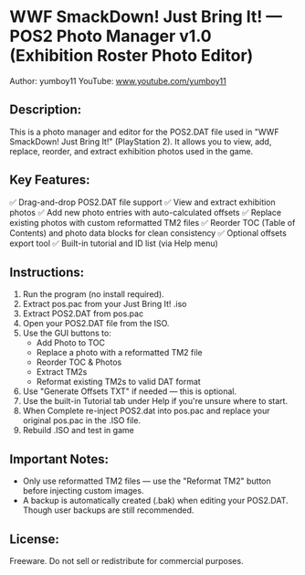 WWF SmackDown! Just Bring It! — POS2 Photo Manager v1.0 (Exhibition Roster Photo Editor)
=======================================================

Author: yumboy11
YouTube: www.youtube.com/yumboy11

Description:
------------
This is a photo manager and editor for the POS2.DAT file used in "WWF SmackDown! Just Bring It!" (PlayStation 2).
It allows you to view, add, replace, reorder, and extract exhibition photos used in the game.

Key Features:
-------------
✅ Drag-and-drop POS2.DAT file support
✅ View and extract exhibition photos
✅ Add new photo entries with auto-calculated offsets
✅ Replace existing photos with custom reformatted TM2 files
✅ Reorder TOC (Table of Contents) and photo data blocks for clean consistency
✅ Optional offsets export tool
✅ Built-in tutorial and ID list (via Help menu)


Instructions:
-------------
1. Run the program (no install required).
2. Extract pos.pac from your Just Bring It! .iso
3. Extract POS2.DAT from pos.pac
4. Open your POS2.DAT file from the ISO.
5. Use the GUI buttons to:
   - Add Photo to TOC
   - Replace a photo with a reformatted TM2 file
   - Reorder TOC & Photos
   - Extract TM2s
   - Reformat existing TM2s to valid DAT format
6. Use "Generate Offsets TXT" if needed — this is optional.
7. Use the built-in Tutorial tab under Help if you're unsure where to start.
8. When Complete re-inject POS2.dat into pos.pac and replace your original pos.pac in the .ISO file.
9. Rebuild .ISO and test in game

Important Notes:
----------------
- Only use reformatted TM2 files — use the "Reformat TM2" button before injecting custom images.
- A backup is automatically created (.bak) when editing your POS2.DAT. Though user backups are still recommended.

License:
--------
Freeware. Do not sell or redistribute for commercial purposes.
